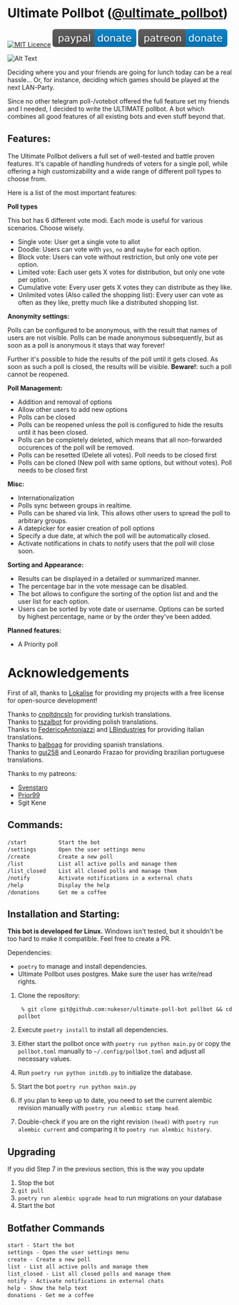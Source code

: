 # Ultimate Pollbot ([@ultimate_pollbot](https://t.me/ultimate_pollbot))


[![MIT Licence](https://img.shields.io/badge/license-MIT-success.svg)](https://github.com/Nukesor/pollbot/blob/master/LICENSE.md)
[![Paypal](https://github.com/Nukesor/images/blob/master/paypal-donate-blue.svg)](https://www.paypal.me/arnebeer/)
[![Patreon](https://github.com/Nukesor/images/blob/master/patreon-donate-blue.svg)](https://www.patreon.com/nukesor)


![Alt Text](https://github.com/Nukesor/images/blob/master/pollbot.gif)

Deciding where you and your friends are going for lunch today can be a real hassle...
Or, for instance, deciding which games should be played at the next LAN-Party.

Since no other telegram poll-/votebot offered the full feature set my friends and I needed, I decided to write the ULTIMATE pollbot. A bot which combines all good features of all existing bots and even stuff beyond that.


## Features:
The Ultimate Pollbot delivers a full set of well-tested and battle proven features.
It's capable of handling hundreds of voters for a single poll, while offering a high customizability and a wide range of different poll types to choose from.

Here is a list of the most important features:

**Poll types**

This bot has 6 different vote modi. Each mode is useful for various scenarios. Choose wisely.

- Single vote: User get a single vote to allot
- Doodle: Users can vote with `yes`, `no` and `maybe` for each option.
- Block vote: Users can vote without restriction, but only one vote per option.
- Limited vote: Each user gets X votes for distribution, but only one vote per option.
- Cumulative vote: Every user gets X votes they can distribute as they like.
- Unlimited votes (Also called the shopping list): Every user can vote as often as they like, pretty much like a distributed shopping list.

**Anonymity settings:**

Polls can be configured to be anonymous, with the result that names of users are not visible.
Polls can be made anonymous subsequently, but as soon as a poll is anonymous it stays that way forever!

Further it's possible to hide the results of the poll until it gets closed.
As soon as such a poll is closed, the results will be visible. **Beware!**: such a poll cannot be reopened.

**Poll Management:**
- Addition and removal of options
- Allow other users to add new options
- Polls can be closed
- Polls can be reopened unless the poll is configured to hide the results until it has been closed.
- Polls can be completely deleted, which means that all non-forwarded occurences of the poll will be removed.
- Polls can be resetted (Delete all votes). Poll needs to be closed first
- Polls can be cloned (New poll with same options, but without votes). Poll needs to be closed first


**Misc:**
- Internationalization
- Polls sync between groups in realtime.
- Polls can be shared via link. This allows other users to spread the poll to arbitrary groups.
- A datepicker for easier creation of poll options
- Specify a due date, at which the poll will be automatically closed.
- Activate notifications in chats to notify users that the poll will close soon.


**Sorting and Appearance:**

- Results can be displayed in a detailed or summarized manner.
- The percentage bar in the vote message can be disabled.
- The bot allows to configure the sorting of the option list and and the user list for each option.
- Users can be sorted by vote date or username. Options can be sorted by highest percentage, name or by the order they've been added.


**Planned features:**

- A Priority poll


# Acknowledgements

First of all, thanks to [Lokalise](https://lokalise.co) for providing my projects with a free license for open-source development!

Thanks to [cnpltdncsln](https://github.com/cnpltdncsln) for providing turkish translations.  
Thanks to [tszalbot](https://github.com/tszalbot) for providing polish translations.  
Thanks to [FedericoAntoniazzi](https://github.com/FedericoAntoniazzi) and [LBindustries](https://github.com/LBindustries) for providing italian translations.  
Thanks to [balboag](https://github.com/balboag) for providing spanish translations.  
Thanks to [gui258](https://github.com/gui258) and Leonardo Frazao for providing brazilian portuguese translations.  


Thanks to my patreons:

- [Svenstaro](https://github.com/Svenstaro)
- [Prior99](https://github.com/prior99)
- Sgit Kene


## Commands:

    /start          Start the bot
    /settings       Open the user settings menu
    /create         Create a new poll
    /list           List all active polls and manage them
    /list_closed    List all closed polls and manage them
    /notify         Activate notifications in a external chats
    /help           Display the help
    /donations      Get me a coffee


## Installation and Starting:
**This bot is developed for Linux.** Windows isn't tested, but it shouldn't be too hard to make it compatible. Feel free to create a PR.

Dependencies: 
- `poetry` to manage and install dependencies.
- Ultimate Pollbot uses postgres. Make sure the user has write/read rights.


1. Clone the repository:

        % git clone git@github.com:nukesor/ultimate-poll-bot pollbot && cd pollbot

2. Execute `poetry install` to install all dependencies.
3. Either start the pollbot once with `poetry run python main.py` or copy the `pollbot.toml` manually to `~/.config/pollbot.toml` and adjust all necessary values.
4. Run `poetry run python initdb.py` to initialize the database.
5. Start the bot `poetry run python main.py`

6. If you plan to keep up to date, you need to set the current alembic revision manually with `poetry run alembic stamp head`.
8. Double-check if you are on the right revision `(head)` with `poetry run alembic current` and comparing it to `poetry run alembic history`.

## Upgrading
If you did Step 7 in the previous section, this is the way you update

1. Stop the bot
2. `git pull`
3. `poetry run alembic upgrade head` to run migrations on your database
4. Start the bot



## Botfather Commands

    start - Start the bot
    settings - Open the user settings menu
    create - Create a new poll
    list - List all active polls and manage them
    list_closed - List all closed polls and manage them
    notify - Activate notifications in external chats
    help - Show the help text
    donations - Get me a coffee

